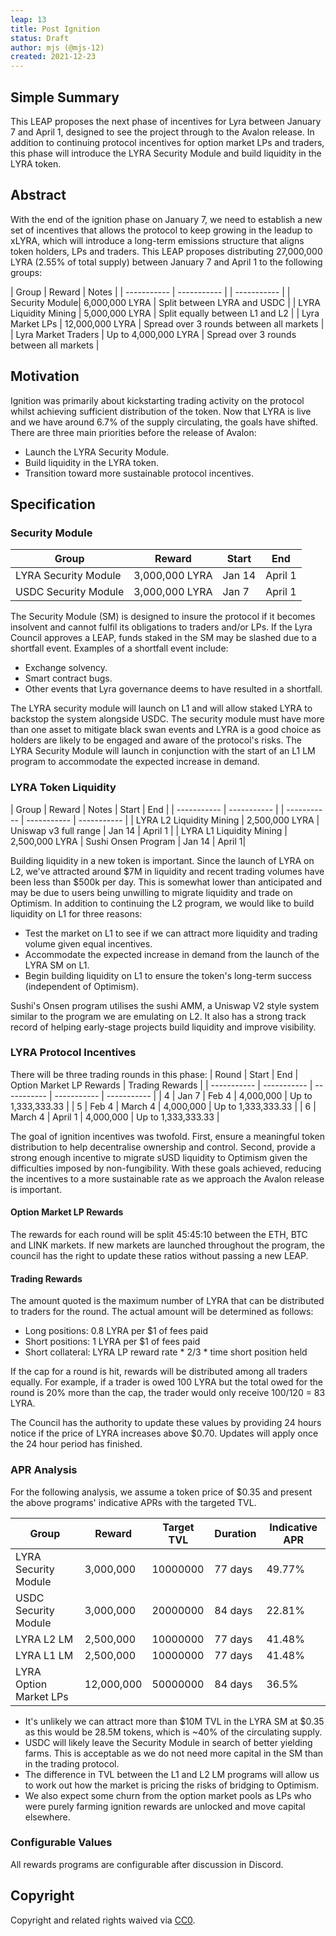 ```yaml
---
leap: 13
title: Post Ignition
status: Draft
author: mjs (@mjs-12)
created: 2021-12-23
---
```


<!--You can leave these HTML comments in your merged LEAP and delete the visible duplicate text guides, they will not appear and may be helpful to refer to if you edit it again. This is the suggested template for new LEAPs. Note that a LEAP number will be assigned by an editor. When opening a p ull request to submit your LEAP, please use an abbreviated title in the filename, `leap-draft_title_abbrev.md`. The title should be 44 characters or less.-->

## Simple Summary
<!--"If you can't explain it simply, you don't understand it well enough." Simply describe the outcome the proposed changes intends to achieve. This should be non-technical and accessible to a casual community member.-->
This LEAP proposes the next phase of incentives for Lyra between January 7 and April 1, designed to see the project through to the Avalon release. In addition to continuing protocol incentives for option market LPs and traders, this phase will introduce the LYRA Security Module and build liquidity in the LYRA token.

## Abstract
<!--A short (~200 word) description of the proposed change, the abstract should clearly describe the proposed change. This is what *will* be done if the LEAP is implemented, not *why* it should be done or *how* it will be done. If the LEAP proposes deploying a new contract, write, "we propose to deploy a new contract that will do x".-->
With the end of the ignition phase on January 7, we need to establish a new set of incentives that allows the protocol to keep growing in the leadup to xLYRA, which will introduce a long-term emissions structure that aligns token holders, LPs and traders. This LEAP proposes distributing 27,000,000 LYRA (2.55% of total supply) between January 7 and April 1 to the following groups:

| Group  | Reward  | Notes |
| ----------- | ----------- | | ----------- |
| Security Module| 6,000,000 LYRA | Split between LYRA and USDC |
| LYRA Liquidity Mining | 5,000,000 LYRA | Split equally between L1 and L2 |
| Lyra Market LPs | 12,000,000 LYRA | Spread over 3 rounds between all markets |
| Lyra Market Traders | Up to 4,000,000 LYRA | Spread over 3 rounds between all markets |

##  Motivation
<!--This is the problem statement. This is the *why* of the LEAP. It should clearly explain *why* the current state of the protocol is inadequate.  It is critical that you explain *why* the change is needed, if the LEAP proposes changing how something is calculated, you must address *why* the current calculation is innaccurate or wrong. This is not the place to describe how the LEAP will address the issue!-->
Ignition was primarily about kickstarting trading activity on the protocol whilst achieving sufficient distribution of the token. Now that LYRA is live and we have around 6.7% of the supply circulating, the goals have shifted. There are three main priorities before the release of Avalon:
- Launch the LYRA Security Module.
- Build liquidity in the LYRA token.
- Transition toward more sustainable protocol incentives.

## Specification

<!--The specification should describe the syntax and semantics of any new feature, there are five sections
1. Overview
2. Rationale
3. Technical Specification
4. Test Cases
5. Configurable Values
-->


### Security Module
<!--The technical specification should outline the public API of the changes proposed. That is, changes to any of the interfaces Lyra currently exposes or the creations of new ones.-->
| Group  | Reward  | Start | End |
| ----------- | ----------- | ----------- | ----------- |
| LYRA Security Module| 3,000,000 LYRA | Jan 14 | April 1 |
| USDC Security Module | 3,000,000 LYRA | Jan 7 | April 1 |

The Security Module (SM) is designed to insure the protocol if it becomes insolvent and cannot fulfil its obligations to traders and/or LPs. If the Lyra Council approves a LEAP, funds staked in the SM may be slashed due to a shortfall event. Examples of a shortfall event include:
- Exchange solvency.
- Smart contract bugs.
- Other events that Lyra governance deems to have resulted in a shortfall.

The LYRA security module will launch on L1 and will allow staked LYRA to backstop the system alongside USDC. The security module must have more than one asset to mitigate black swan events and LYRA is a good choice as holders are likely to be engaged and aware of the protocol's risks. The LYRA Security Module will launch in conjunction with the start of an L1 LM program to accommodate the expected increase in demand.

### LYRA Token Liquidity
| Group  | Reward  | Notes | Start | End |
| ----------- | ----------- | | ----------- | ----------- | ----------- |
| LYRA L2 Liquidity Mining | 2,500,000 LYRA | Uniswap v3 full range | Jan 14 | April 1 |
| LYRA L1 Liquidity Mining | 2,500,000 LYRA | Sushi Onsen Program | Jan 14 | April 1|

Building liquidity in a new token is important. Since the launch of LYRA on L2, we've attracted around $7M in liquidity and recent trading volumes have been less than $500k per day. This is somewhat lower than anticipated and may be due to users being unwilling to migrate liquidity and trade on Optimism. In addition to continuing the L2 program, we would like to build liquidity on L1 for three reasons:
- Test the market on L1 to see if we can attract more liquidity and trading volume given equal incentives.
- Accommodate the expected increase in demand from the launch of the LYRA SM on L1.
- Begin building liquidity on L1 to ensure the token's long-term success (independent of Optimism).

Sushi's Onsen program utilises the sushi AMM, a Uniswap V2 style system similar to the program we are emulating on L2. It also has a strong track record of helping early-stage projects build liquidity and improve visibility.

### LYRA Protocol Incentives

There will be three trading rounds in this phase:
| Round  | Start  | End | Option Market LP Rewards | Trading Rewards |
| ----------- | ----------- | ----------- | ----------- | ----------- |
| 4 | Jan 7 | Feb 4 | 4,000,000 | Up to 1,333,333.33 |
| 5 | Feb 4 | March 4 | 4,000,000 | Up to 1,333,333.33 |
| 6 | March 4 | April 1 | 4,000,000 | Up to 1,333,333.33 |

The goal of ignition incentives was twofold. First, ensure a meaningful token distribution to help decentralise ownership and control. Second, provide a strong enough incentive to migrate sUSD liquidity to Optimism given the difficulties imposed by non-fungibility. With these goals achieved, reducing the incentives to a more sustainable rate as we approach the Avalon release is important.

#### Option Market LP Rewards

The rewards for each round will be split 45:45:10 between the ETH, BTC and LINK markets. If new markets are launched throughout the program, the council has the right to update these ratios without passing a new LEAP.

#### Trading Rewards

The amount quoted is the maximum number of LYRA that can be distributed to traders for the round. The actual amount will be determined as follows:
- Long positions: 0.8 LYRA per $1 of fees paid
- Short positions: 1 LYRA per $1 of fees paid
- Short collateral: LYRA LP reward rate * 2/3 * time short position held

If the cap for a round is hit, rewards will be distributed among all traders equally. For example, if a trader is owed 100 LYRA but the total owed for the round is 20% more than the cap, the trader would only receive 100/120 = 83 LYRA.

The Council has the authority to update these values by providing 24 hours notice if the price of LYRA increases above $0.70. Updates will apply once the 24 hour period has finished.

### APR Analysis

For the following analysis, we assume a token price of $0.35 and present the above programs' indicative APRs with the targeted TVL.

| Group  | Reward  | Target TVL | Duration | Indicative APR |
| ----------- | ----------- | ----------- | ----------- |  ----------- |
| LYRA Security Module| 3,000,000 | 10000000 | 77 days | 49.77% |
| USDC Security Module | 3,000,000 | 20000000 | 84 days | 22.81% |
| LYRA L2 LM| 2,500,000 | 10000000 | 77 days | 41.48% |
| LYRA L1 LM | 2,500,000 | 10000000 | 77 days | 41.48% |
| LYRA Option Market LPs | 12,000,000 | 50000000 | 84 days | 36.5% |

- It's unlikely we can attract more than $10M TVL in the LYRA SM at $0.35 as this would be 28.5M tokens, which is ~40% of the circulating supply.
- USDC will likely leave the Security Module in search of better yielding farms. This is acceptable as we do not need more capital in the SM than in the trading protocol.
- The difference in TVL between the L1 and L2 LM programs will allow us to work out how the market is pricing the risks of bridging to Optimism.
- We also expect some churn from the option market pools as LPs who were purely farming ignition rewards are unlocked and move capital elsewhere.

### Configurable Values
<!--Please list all values configurable under this implementation.-->
All rewards programs are configurable after discussion in Discord.

## Copyright
Copyright and related rights waived via [CC0](https://creativecommons.org/publicdomain/zero/1.0/).

